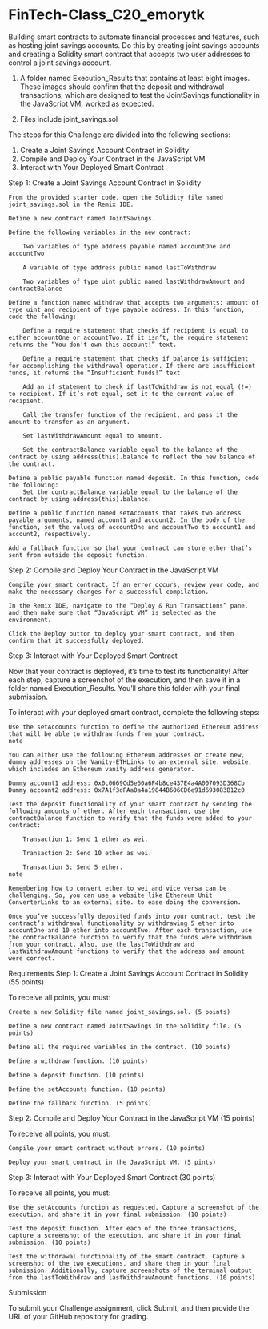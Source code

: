 # FinTech-Class_C20_emorytk

Building smart contracts to automate financial processes and features, such as hosting joint savings accounts. Do this by creating joint savings accounts and creating a Solidity smart contract that accepts two user addresses to control a joint savings account. 


1. A folder named Execution_Results that contains at least eight images. These images should confirm that the deposit and withdrawal transactions, which are designed to test the JointSavings functionality in the JavaScript VM, worked as expected.

2. Files include joint_savings.sol

The steps for this Challenge are divided into the following sections:
1. Create a Joint Savings Account Contract in Solidity
2. Compile and Deploy Your Contract in the JavaScript VM
3. Interact with Your Deployed Smart Contract

Step 1: Create a Joint Savings Account Contract in Solidity

    From the provided starter code, open the Solidity file named joint_savings.sol in the Remix IDE.

    Define a new contract named JointSavings.

    Define the following variables in the new contract:

        Two variables of type address payable named accountOne and accountTwo

        A variable of type address public named lastToWithdraw

        Two variables of type uint public named lastWithdrawAmount and contractBalance

    Define a function named withdraw that accepts two arguments: amount of type uint and recipient of type payable address. In this function, code the following:

        Define a require statement that checks if recipient is equal to either accountOne or accountTwo. If it isn’t, the require statement returns the “You don't own this account!” text.

        Define a require statement that checks if balance is sufficient for accomplishing the withdrawal operation. If there are insufficient funds, it returns the “Insufficient funds!” text.

        Add an if statement to check if lastToWithdraw is not equal (!=) to recipient. If it’s not equal, set it to the current value of recipient.

        Call the transfer function of the recipient, and pass it the amount to transfer as an argument.

        Set lastWithdrawAmount equal to amount.

        Set the contractBalance variable equal to the balance of the contract by using address(this).balance to reflect the new balance of the contract.

    Define a public payable function named deposit. In this function, code the following:
        Set the contractBalance variable equal to the balance of the contract by using address(this).balance.

    Define a public function named setAccounts that takes two address payable arguments, named account1 and account2. In the body of the function, set the values of accountOne and accountTwo to account1 and account2, respectively.

    Add a fallback function so that your contract can store ether that’s sent from outside the deposit function.

Step 2: Compile and Deploy Your Contract in the JavaScript VM

    Compile your smart contract. If an error occurs, review your code, and make the necessary changes for a successful compilation.

    In the Remix IDE, navigate to the “Deploy & Run Transactions” pane, and then make sure that “JavaScript VM” is selected as the environment.

    Click the Deploy button to deploy your smart contract, and then confirm that it successfully deployed.

Step 3: Interact with Your Deployed Smart Contract

Now that your contract is deployed, it’s time to test its functionality! After each step, capture a screenshot of the execution, and then save it in a folder named Execution_Results. You’ll share this folder with your final submission.

To interact with your deployed smart contract, complete the following steps:

    Use the setAccounts function to define the authorized Ethereum address that will be able to withdraw funds from your contract.
    note

    You can either use the following Ethereum addresses or create new, dummy addresses on the Vanity-ETHLinks to an external site. website, which includes an Ethereum vanity address generator.

    Dummy account1 address: 0x0c0669Cd5e60a6F4b8ce437E4a4A007093D368Cb
    Dummy account2 address: 0x7A1f3dFAa0a4a19844B606CD6e91d693083B12c0

    Test the deposit functionality of your smart contract by sending the following amounts of ether. After each transaction, use the contractBalance function to verify that the funds were added to your contract:

        Transaction 1: Send 1 ether as wei.

        Transaction 2: Send 10 ether as wei.

        Transaction 3: Send 5 ether.
    note

    Remembering how to convert ether to wei and vice versa can be challenging. So, you can use a website like Ethereum Unit ConverterLinks to an external site. to ease doing the conversion.

    Once you’ve successfully deposited funds into your contract, test the contract’s withdrawal functionality by withdrawing 5 ether into accountOne and 10 ether into accountTwo. After each transaction, use the contractBalance function to verify that the funds were withdrawn from your contract. Also, use the lastToWithdraw and lastWithdrawAmount functions to verify that the address and amount were correct.

Requirements
Step 1: Create a Joint Savings Account Contract in Solidity (55 points)

To receive all points, you must:

    Create a new Solidity file named joint_savings.sol. (5 points)

    Define a new contract named JointSavings in the Solidity file. (5 points)

    Define all the required variables in the contract. (10 points)

    Define a withdraw function. (10 points)

    Define a deposit function. (10 points)

    Define the setAccounts function. (10 points)

    Define the fallback function. (5 points)

Step 2: Compile and Deploy Your Contract in the JavaScript VM (15 points)

To receive all points, you must:

    Compile your smart contract without errors. (10 points)

    Deploy your smart contract in the JavaScript VM. (5 pints)

Step 3: Interact with Your Deployed Smart Contract (30 points)

To receive all points, you must:

    Use the setAccounts function as requested. Capture a screenshot of the execution, and share it in your final submission. (10 points)

    Test the deposit function. After each of the three transactions, capture a screenshot of the execution, and share it in your final submission. (10 points)

    Test the withdrawal functionality of the smart contract. Capture a screenshot of the two executions, and share them in your final submission. Additionally, capture screenshots of the terminal output from the lastToWithdraw and lastWithdrawAmount functions. (10 points)

Submission

To submit your Challenge assignment, click Submit, and then provide the URL of your GitHub repository for grading.
